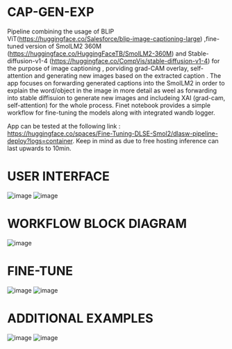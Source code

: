 # CAP-GEN-EXP
Pipeline combining the usage of BLIP ViT(https://huggingface.co/Salesforce/blip-image-captioning-large) ,fine-tuned version of SmolLM2 360M (https://huggingface.co/HuggingFaceTB/SmolLM2-360M) and Stable-diffusion-v1-4 (https://huggingface.co/CompVis/stable-diffusion-v1-4) for the purpose of image captioning , porviding grad-CAM overlay, self-attention and generating new images based on the extracted caption .
The app focuses on forwarding generated captions into the SmolLM2 in order to explain the word/object in the image in more detail as weel as forwarding into stable diffisuion to generate new images and includeing XAI (grad-cam, self-attention) for the whole process.
Finet notebook provides a simple workflow for fine-tuning the models along with integrated wandb logger.

App can be tested at the following link : https://huggingface.co/spaces/Fine-Tuning-DLSE-Smol2/dlasw-pipeline-deploy?logs=container. Keep in mind as due to free hosting inference can last upwards to 10min.

# USER INTERFACE
![image](https://github.com/user-attachments/assets/75504a88-f899-42ff-b9ef-a443e6c318ee)
![image](https://github.com/user-attachments/assets/90ee7584-c4c7-4494-9cb8-f871b1da521c)


# WORKFLOW BLOCK DIAGRAM
![image](https://github.com/user-attachments/assets/eebd50ff-0cf3-470c-94cd-c182aac22348)

# FINE-TUNE
![image](https://github.com/user-attachments/assets/11ca3573-b677-4987-9f9a-21e9e38f6e64)
![image](https://github.com/user-attachments/assets/3135e73c-5d58-4b2b-9d84-9b91cec1b68c)


# ADDITIONAL EXAMPLES
![image](https://github.com/user-attachments/assets/0f9bd3e6-7acf-44b1-a145-0726d397ef30)
![image](https://github.com/user-attachments/assets/90103eac-920f-46b8-92b8-bfb18323f76b)

